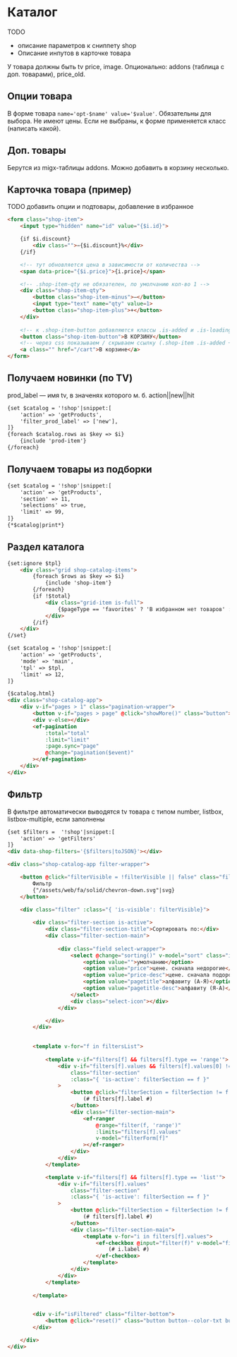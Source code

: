 # Каталог

TODO
- описание параметров к сниппету shop
- Описание инпутов в карточке товара

У товара должны быть tv price, image. Опционально: addons (таблица с доп. товарами), price_old.


## Опции товара
В форме товара `name='opt-$name' value='$value'`. Обязательны для выбора. Не имеют цены. Если не выбраны, к форме применяется класс (написать какой). 


## Доп. товары
Берутся из migx-таблицы addons. Можно добавить в корзину несколько.


## Карточка товара (пример)
TODO добавить опции и подтовары, добавление в избранное
```html
<form class="shop-item">
	<input type="hidden" name="id" value="{$i.id}">

	{if $i.discount}
		<div class="">−{$i.discount}%</div>
	{/if}

	<!-- тут обновляется цена в зависимости от количества -->
	<span data-price="{$i.price}">{i.price}</span>

	<!-- .shop-item-qty не обязателен, по умолчанию кол-во 1 -->
	<div class="shop-item-qty">
		<button class="shop-item-minus">–</button>
		<input type="text" name="qty" value=1>
		<button class="shop-item-plus">+</button>
	</div>
	
	<!-- к .shop-item-button добавляются классы .is-added и .is-loading -->
	<button class="shop-item-button">В КОРЗИНУ</button>
	<!-- через css показываем / скрываем ссылку (.shop-item .is-added + a) -->
	<a class="" href="/cart">В корзине</a>
</form>
```

## Получаем новинки (по TV)
prod_label — имя tv, в значенях которого м. б. action||new||hit
```html
{set $catalog = '!shop'|snippet:[
	'action' => 'getProducts',
	'filter_prod_label' => ['new'],
]}
{foreach $catalog.rows as $key => $i}
	{include 'prod-item'}
{/foreach}
```

## Получаем товары из подборки
```html
{set $catalog = '!shop'|snippet:[
	'action' => 'getProducts',
	'section' => 11,
	'selections' => true,
	'limit' => 99,
]}
{*$catalog|print*}
```

## Раздел каталога
```html
{set:ignore $tpl}
	<div class="grid shop-catalog-items"> 
		{foreach $rows as $key => $i}
			{include 'shop-item'}
		{/foreach}
		{if !$total}
			<div class="grid-item is-full">
				{$pageType == 'favorites' ? 'В избранном нет товаров' : 'Ничего не найдено'}
			</div>
		{/if}
	</div>
{/set}

{set $catalog = '!shop'|snippet:[
	'action' => 'getProducts',
	'mode' => 'main',
	'tpl' => $tpl,
	'limit' => 12,
]}

{$catalog.html}
<div class="shop-catalog-app">
	<div v-if="pages > 1" class="pagination-wrapper">
		<button v-if="pages > page" @click="showMore()" class="button"><span>Показать ещё</span></button>
		<div v-else></div>
		<ef-pagination
			:total="total"
			:limit="limit"
			:page.sync="page"
			@change="pagination($event)"
		></ef-pagination>
	</div>
</div>
```

## Фильтр
В фильтре автоматически выводятся tv товара с типом number, listbox, listbox-multiple, если заполнены
```html
{set $filters =  '!shop'|snippet:[
	'action' => 'getFilters'
]}
<div data-shop-filters='{$filters|toJSON}'></div>

<div class="shop-catalog-app filter-wrapper">

	<button @click="filterVisible = !filterVisible || false" class="filter-toggle" :class="{ 'is-active': filterVisible}">
	    Фильтр
	    {"/assets/web/fa/solid/chevron-down.svg"|svg}
    </button>

	<div class="filter" :class="{ 'is-visible': filterVisible}">
		
		<div class="filter-section is-active">
			<div class="filter-section-title">Сортировать по:</div>
			<div class="filter-section-main">
			
				<div class="field select-wrapper">
					<select @change="sorting()" v-model="sort" class="input">
					    <option value="">умолчанию</option>
						<option value="price">цене. сначала недорогие</option>
						<option value="price-desc">цене. сначала подороже</option>
						<option value="pagetitle">алфавиту (А-Я)</option>
						<option value="pagetitle-desc">алфавиту (Я-A)</option>
					</select>
					<div class="select-icon"></div>
				</div>

			</div>
		</div>
		

		<template v-for="f in filtersList">
		
			<template v-if="filters[f] && filters[f].type == 'range'">
				<div v-if="filters[f].values && filters[f].values[0] != filters[f].values[1]"
					class="filter-section"
					:class="{ 'is-active': filterSection == f }"
				>
					<button @click="filterSection = filterSection != f ?  f : ''" class="filter-section-title">
						(# filters[f].label #)
					</button>
					<div class="filter-section-main">
						<ef-ranger
							@range="filter(f, 'range')"
							:limits="filters[f].values"
							v-model="filterForm[f]"
						></ef-ranger>
					</div>
				</div>
			</template>

			<template v-if="filters[f] && filters[f].type == 'list'">
				<div v-if="filters[f].values"
					class="filter-section" 
					:class="{ 'is-active': filterSection == f }"
				>
					<button @click="filterSection = filterSection != f ?  f : ''" class="filter-section-title">
						(# filters[f].label #)
					</button>
					<div class="filter-section-main">
						<template v-for="i in filters[f].values">
							<ef-checkbox @input="filter(f)" v-model="filterForm[f]" :val="i.value">
								(# i.label #)
							</ef-checkbox>
						</template>
					</div>
				</div>
			</template>
			
		</template>


		<div v-if="isFiltered" class="filter-bottom">
			<button @click="reset()" class="button button--color-txt button--bordered">Сбросить фильтр</button>
		</div>

	</div>
</div>
```
